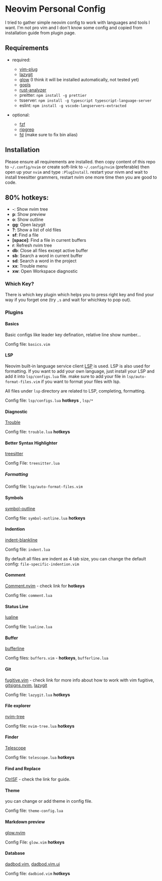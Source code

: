# Neovim Personal Config

I tried to gather simple neovim config to work with languages and tools I want. I'm not pro vim and I don't know some config and copied from installation guide from plugin page.

## Requirements

-   required:

    -   [vim-plug](https://github.com/junegunn/vim-plug)
    -   [lazygit](https://github.com/jesseduffield/lazygit)
    -   [glow](https://github.com/charmbracelet/glow) (I think it will be installed automatically, not tested yet)
    -   [gopls](https://github.com/golang/tools/tree/master/gopls)
    -   [rust-analyzer](https://rust-analyzer.github.io/manual.html#installation)
    -   preitter: `npm install -g prettier`
    -   tsserver: `npm install -g typescript typescript-language-server`
    -   eslint: `npm install -g vscode-langservers-extracted`

-   optional:
    -   [fzf](https://github.com/junegunn/fzf.vim)
    -   [ripgrep](https://github.com/BurntSushi/ripgrep)
    -   [fd](https://github.com/sharkdp/fd) (make sure to fix bin alias)

## Installation

Please ensure all requirements are installed. then copy content of this repo to `~/.config/nvim` or create soft-link to `~/.config/nvim` (preferable) then open up your `nvim` and type `:PlugInstall`. restart your nivm and wait to install treesitter grammers, restart nvim one more time then you are good to code.

## 80% hotkeys:

-   **-**: Show nvim tree
-   **<leader>p**: Show preview
-   **<leader>o**: Show outline
-   **<leader>gg**: Open lazygit
-   **<leader>?**: Show a list of old files
-   **<leader>sf**: Find a file
-   **<leader>[space]**: Find a file in current buffers
-   **<leader>r**: Refresh nvim tree
-   **<leader>db**: Close all files except active buffer
-   **<leader>sb**: Search a word in current buffer
-   **<leader>sd**: Search a word in the project
-   **<leader>xx**: Trouble menu
-   **<leader>xw**: Open Workspace diagnostic

### Which Key?

There is which key plugin which helps you to press right key and find your way if you forget one (try `,s` and wait for whichkey to pop out).

### Plugins

#### Basics

Basic configs like leader key defination, relative line show number...

Config file: `basics.vim`

#### LSP

Neovim built-in language service client [LSP](https://github.com/neovim/nvim-lspconfig) is used. LSP is also used for formatting. If you want to add your own language, just install your LSP and add it into `lsp/configs.lua` file. make sure to add your file in `lsp/auto-format-files.vim` if you want to format your files with lsp.

All files under `lsp` directory are related to LSP, completing, formatting.

Config file: `lsp/configs.lua` **hotkeys** , `lsp/*`

#### Diagnostic

[Trouble](https://github.com/folke/trouble.nvim)

Config file: `trouble.lua` **hotkeys**

#### Better Syntax Highlighter

[treesitter](https://github.com/nvim-treesitter/nvim-treesitter)

Config File: `treesitter.lua`

##### Formatting

Config file: `lsp/auto-format-files.vim`

#### Symbols

[symbol-outline](https://github.com/simrat39/symbols-outline.nvim)

Config file: `symbol-outline.lua` **hotkeys**

#### Indention

[indent-blankline](https://github.com/lukas-reineke/indent-blankline.nvim)

Config file: `indent.lua`

By default all files are indent as 4 tab size, you can change the default config: `file-specific-indention.vim`

#### Comment

[Comment.nvim](https://github.com/numToStr/Comment.nvim) - check link for **hotkeys**

Config file: `comment.lua`

#### Status Line

[lualine](https://github.com/nvim-lualine/lualine.nvim)

Config file: `lualine.lua`

#### Buffer

[bufferline](https://github.com/akinsho/bufferline.nvim)

Config files: `buffers.vim` - **hotkeys**, `bufferline.lua`

#### Git

[fugitive.vim](https://github.com/tpope/vim-fugitive) - check link for more info about how to work with vim fugitive, [gitsigns.nvim](https://github.com/lewis6991/gitsigns.nvim), [lazygit](https://github.com/jesseduffield/lazygit)

Config file: `lazygit.lua` **hotkeys**

#### File explorer

[nvim-tree](https://github.com/kyazdani42/nvim-tree.lua)

Config file: `nvim-tree.lua` **hotkeys**

#### Finder

[Telescope](https://github.com/nvim-telescope/telescope.nvim)

Config file: `telescope.lua` **hotkeys**

#### Find and Replace

[CtrlSF](https://github.com/dyng/ctrlsf.vim) - check the link for guide.

#### Theme

you can change or add theme in config file.

Config file: `theme-config.lua`

#### Markdown preview

[glow.nvim](https://github.com/ellisonleao/glow.nvim)

Config File: `glow.vim` **hotkeys**

#### Database

[dadbod.vim](https://github.com/tpope/vim-dadbod), [dadbod.vim.ui](https://github.com/kristijanhusak/vim-dadbod-ui)

Config file: `dadbiod.vim` **hotkeys**
